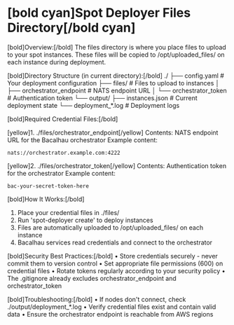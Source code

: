 [bold cyan]Spot Deployer Files Directory[/bold cyan]
==================================================

[bold]Overview:[/bold]
The files directory is where you place files to upload to your spot instances.
These files will be copied to /opt/uploaded_files/ on each instance during deployment.

[bold]Directory Structure (in current directory):[/bold]
./
├── config.yaml                  # Your deployment configuration
├── files/                       # Files to upload to instances
│   ├── orchestrator_endpoint    # NATS endpoint URL
│   └── orchestrator_token       # Authentication token
└── output/
    ├── instances.json           # Current deployment state
    └── deployment_*.log         # Deployment logs

[bold]Required Credential Files:[/bold]

[yellow]1. ./files/orchestrator_endpoint[/yellow]
   Contents: NATS endpoint URL for the Bacalhau orchestrator
   Example content:
   ```
   nats://orchestrator.example.com:4222
   ```

[yellow]2. ./files/orchestrator_token[/yellow]
   Contents: Authentication token for the orchestrator
   Example content:
   ```
   bac-your-secret-token-here
   ```

[bold]How It Works:[/bold]
1. Place your credential files in ./files/
2. Run 'spot-deployer create' to deploy instances
3. Files are automatically uploaded to /opt/uploaded_files/ on each instance
4. Bacalhau services read credentials and connect to the orchestrator

[bold]Security Best Practices:[/bold]
• Store credentials securely - never commit them to version control
• Set appropriate file permissions (600) on credential files
• Rotate tokens regularly according to your security policy
• The .gitignore already excludes orchestrator_endpoint and orchestrator_token

[bold]Troubleshooting:[/bold]
• If nodes don't connect, check ./output/deployment_*.log
• Verify credential files exist and contain valid data
• Ensure the orchestrator endpoint is reachable from AWS regions
